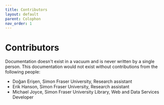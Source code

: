 ```yaml
---
title: Contributors
layout: default
parent: Colophon
nav_order: 1
---
```


# Contributors

Documentation doesn't exist in a vacuum and is never written by a single
person. This documentation would not exist without contributions from
the following people:

-   Doğan Erişen, Simon Fraser University, Research assistant
-   Erik Hanson, Simon Fraser University, Research assistant
-   Michael Joyce, Simon Fraser University Library, Web and Data
    Services Developer

